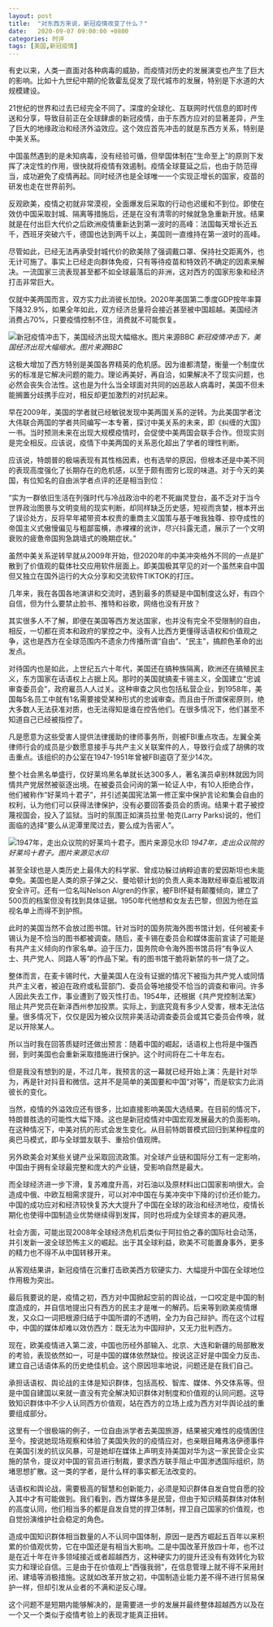 ```yaml
---
layout: post
title:  "对东西方来说，新冠疫情改变了什么？"
date:   2020-09-07 09:00:00 +0800
categories: 时评
tags: [美国,新冠疫情]
---
```

有史以来，人类一直面对各种病毒的威胁，而疫情对历史的发展演变也产生了巨大的影响。比如十九世纪中期的伦敦霍乱促发了现代城市的发展，特别是下水道的大规模建设。

21世纪的世界和过去已经完全不同了。深度的全球化、互联网时代信息的即时传送和分享，导致目前正在全球肆虐的新冠疫情，由于东西方应对的显著差异，产生了巨大的地缘政治和经济外溢效应。这个效应首先冲击的就是东西方关系，特别是中美关系。

中国虽然遇到的是未知病毒，没有经验可循，但举国体制在“生命至上”的原则下发挥了决定性的作用，很快就将疫情有效遏制。疫情全球蔓延之后，也由于防范得当，成功避免了疫情再起。同时经济也是全球唯一一个实现正增长的国家，疫苗的研发也走在世界前列。

反观欧美，疫情之初就非常漠视，全面爆发后采取的行动也迟缓和不到位。即使在效仿中国采取封城、隔离等措施后，还是在没有清零的时候就急急重新开放。结果就是在付出巨大代价之后欧洲疫情重新达到第一波时的高峰：法国每天增长近五千，西班牙突破六千，德国也达到两千以上，美国则一直维持在第一波时的高峰。

尽管如此，已经无法再承受封城代价的欧美除了强调戴口罩、保持社交距离外，也无计可施了。事实上已经走向群体免疫，只有等待疫苗和特效药不确定的因素来解决。一流国家三流表现甚至都不如全球最落后的非洲，这对西方的国家形象和经济打击非常巨大。

仅就中美两国而言，双方实力此消彼长加快。2020年美国第二季度GDP按年率算下降32.9%，如果全年如此，双方经济总量将会接近甚至被中国超越。美国经济消费占70%，只要疫情控制不住，消费就不可能恢复。

![新冠疫情冲击下，美国经济出现大幅缩水。图片来源BBC]({{site.url}}/assets/images/20200831135449231.png)
*新冠疫情冲击下，美国经济出现大幅缩水。图片来源BBC*

这极大增加了西方特别是美国各界精英的危机感。因为谁都清楚，衡量一个制度优劣的标准是它解决问题的能力。理论再美好，再自洽，如果解决不了现实问题，也必然会丧失合法性。这也是为什么当全球面对共同的凶恶敌人病毒时，美国不但未能搁置分歧携手应对，相反却更加激烈的对抗起来。

早在2009年，美国的学者就已经敏锐发现中美两国关系的逆转。为此美国学者沈大伟联合两国的学者共同编写一本专著，探讨中美关系的未来，即《纠缠的大国》一书。当时预测未来在出现大规模疫情时，会促使中美两国会联手合作。但现实则是完全相反。应该说，疫情下中美两国的关系恶化超出了学者的理性判断。

应该说，特朗普的极端表现有其性格因素，也有选举的原因，但根本还是中美不同的表现高度强化了长期存在的危机感，以至于颇有图穷匕现的味道。对于今天的美国，有位知名的自由派学者点评的还是相当到位：

“实为一群依旧生活在列强时代与冷战政治中的老不死幽灵登台，虽不乏对于当今世界政治图景与文明变局的现实判断，却同样缺乏历史感，短视而贪婪，根本开出了误诊处方，反将早年裙带资本权贵的重商主义国策与基于唯我独尊、掠夺成性的帝国主义式傲慢偏见与粗鄙蛮横，赤裸裸的讹诈，尽兴抖露无遗，展示了一个文明衰败的疲惫帝国狗急跳墙式的晚期症状。”

虽然中美关系逆转早就从2009年开始，但2020年的中美冲突格外不同的一点是扩散到了价值观的载体社交应用软件层面上。即美国极其罕见的对一个虽然来自中国但又独立在国外运行的大众分享和交流软件TIKTOK的打压。

几年来，我在各国各地演讲和交流时，遇到最多的质疑是中国制度这么好，有四个自信，但为什么要禁止脸书、推特和谷歌，网络也没有开放？

其实很多人不了解，即便在美国等西方发达国家，也并没有完全不受限制的自由，相反，一切都在资本和政府的掌控之中。没有人比西方更懂得话语权和价值观之争，这也是西方在全球范围内不遗余力传播所谓“自由”、“民主”，搞颜色革命的出发点。

对待国内也是如此，上世纪五六十年代，美国还在搞种族隔离，欧洲还在搞殖民主义，东方国家在话语权上占据上风。那时的美国就搞麦卡锡主义，全国建立“忠诚审查委员会”，政府雇员人人过关。这种审查之风也包括私营企业，到1958年，美国每5名员工中就有1名需要接受某种形式的忠诚审查。而且由于所谓保密原则，绝大多数人无法获准对质，也无法得知是谁在控告他们。在很多情况下，他们甚至不知道自己已经被指控了。

凡是愿意为这些受害人提供法律援助的律师事务所，则被FBI重点攻击。左翼全美律师行会的成员是少数愿意接手与共产主义关联案件的人，导致行会成了胡佛的攻击重点。该组织的办公室在1947-1951年曾被FBI盗窃了至少14次。

整个社会黑名单盛行，仅好莱坞黑名单就长达300多人，著名演员卓别林就因为同情共产党居然被驱逐出境。在被委员会问询的第一轮证人中，有10人拒绝合作，他们被称作“好莱坞十君子”，并引述美国宪法第一修正案中保护言论和集会自由的权利，认为他们可以获得法律保护，没有必要回答委员会的质询。结果十君子被控蔑视国会，投入了监狱。当时的氛围正如演员拉里·帕克(Larry Parks)说的，他们面临的选择“要么从泥潭里爬过去，要么成为告密人”。

![1947年，走出众议院的好莱坞十君子。图片来源见水印]({{site.url}}/assets/images/20200831135732227.jpg)
*1947年，走出众议院的好莱坞十君子。图片来源见水印*

甚至全球也是人类历史上最伟大的科学家、曾成功躲过纳粹迫害的爱因斯坦也未能幸免。美国也是人类的原子弹之父、曼哈顿计划的负责人奥本海默经审查后被取消安全许可。还有一位名叫Nelson Algren的作家，被FBI怀疑有颠覆倾向，建立了500页的档案但没有找到具体证据。1950年代他想和女友去巴黎，但因为他在监视名单上而得不到护照。

此时的美国当然不会放过图书馆。针对当时的国务院海外图书馆计划，任何被麦卡锡认为是不恰当的图书都被调查。随后，麦卡锡在委员会和媒体面前宣读了可能是有共产主义倾向的作家名单。迫于压力，国务院命令海外图书馆员将“有争议人士、共产党人、同路人等”的作品下架。有的图书馆干脆将新禁的书一烧了之。

整体而言，在麦卡锡时代，大量美国人在没有证据的情况下被指为共产党人或同情共产主义者，被迫在政府或私营部门、委员会等地接受不恰当的调查和审问。许多人因此失去工作，事业遭到了毁灭性打击。1954年，还根据《共产党控制法案》阻止共产党员在新泽西州参加投票。实际上，到底究竟有多少人受害，根本无法估量。很多情况下，仅仅是因为被众议院非美活动调查委员会或其它委员会传唤，就足以开除某人。

所以当时我在回答质疑时还做出预言：随着中国的崛起，话语权上也将是中强西弱，到时美国也会重新采取措施进行保护。这个时间将在二十年左右。

但是我没有想到的是，不过几年，我预言的这一幕就已经开始上演：先是针对华为，再是针对抖音和微信。这并不是简单的美国要和中国“对等”，而是软实力此消彼长的变化。

当然，疫情的外溢效应还有很多，比如直接影响美国大选结果。在目前的情况下，特朗普胜选的可能性大幅下降。这也是新冠疫情对中国宏观发展最大的负面影响。在这种情况下，中美对抗的形式会发生变化。从目前特朗普模式回归到某种程度的奥巴马模式，即与全球盟友联手、重拾价值观牌。

另外欧美会对某些关键产业采取回流政策。对全球产业链和国际分工有一定影响，中国由于拥有全球最完整和庞大的产业链，受影响自然是最大。

而全球经济进一步下滑，复苏难度升高，对石油以及原材料出口国家影响很大。会造成中俄、中欧互相需求提升，可以对冲中国在与美冲突中下降的讨价还价能力。中国的成功应对和经济较快复苏大大提升了中国在全球的政治和经济地位，疫情长期化也使得中国制造业优势继续得到发挥，同时也将成为全球资本的避风港。

社会方面，可能出现2008年全球经济危机后类似于阿拉伯之春的国际社会动荡，并引发新一波全球恐怖主义的崛起。出于其全球利益，欧美不可能置身事外，更多的精力也不得不从中国转移开来。

从客观结果讲，新冠疫情在沉重打击欧美西方软硬实力、大幅提升中国在全球地位作用极为突出。

最后我要说的是，疫情之初，西方对中国掀起空前的舆论战，一口咬定是中国的制度造成的，并自信地提出只有西方的民主才是唯一的解药。后来等到欧美疫情爆发，又众口一词把根源归结于中国所谓的不透明，全力为自己辩护。而在这个过程中，中国的媒体却难以效仿西方：既无法为中国辩护，又无力批判西方。

现在，欧美疫情进入第二波，中国也历经外部输入、北京、大连和新疆的局部散发的考验，表现依然如一，可是中国的媒体依然缺位。按说这正好是中国全力反击、建立自己话语体系的历史绝佳机会。这个原因坦率地说，问题还是在我们自己。

承担话语权、舆论战的主体是知识群体，包括高校、智库、媒体、外交体系等。但是中国自建国以来就一直没有完全解决知识群体对制度和价值观的认同问题。这导致知识群体中不少人认同西方价值观，站在西方的立场上成为西方对华舆论战的重要组成部分。

这里有一个很极端的例子，一位自由派学者去美国旅游，结果被灾难性的疫情困住至今。按说她现场观察和体验了美国失败的的疫情应对，也亲眼目睹弗洛伊德事件在美国引发的抗议风暴，可是她却在媒体上声明支持美国对华为这一家民营企业实施的禁令，提议对中国的官员进行制裁，要求西方联手阻止中国渗透国际组织，防堵思想扩散。这一类的学者，是什么样的事实都无法改变的。

话语权和舆论战，需要极高的智慧和创新能力，必须是知识群体自发自觉自愿的投入其中才有可能做到。我们看到，西方媒体多是民营，但由于知识精英群体对体制的高度认同，他们相当多的都是自发自觉的捍卫体制，捍卫自己国家的价值观，也自觉扮演维护社会稳定的角色。

造成中国知识群体相当数量的人不认同中国体制，原因一是西方崛起五百年以来积累的价值观优势，它在中国还是有相当大影响。二是中国改革开放四十年，也不过是在近十年在许多领域接近或者超越西方，这种硬实力的提升还没有有效转化为软实力和理论自信。三是由于在价值观上“西强我弱”，在信息管理上就不得不采用封闭、建墙等消极措施。这就如改革开放之初，中国制造业能力差不得不进行贸易保护一样，但却引发从业者的不满和逆反心理。

这个问题不是短期内能够解决的，是需要进一步的发展并最终整体超越西方以及在一个又一个类似于疫情考验上的表现才能真正扭转。
